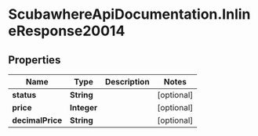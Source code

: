 # ScubawhereApiDocumentation.InlineResponse20014

## Properties
Name | Type | Description | Notes
------------ | ------------- | ------------- | -------------
**status** | **String** |  | [optional] 
**price** | **Integer** |  | [optional] 
**decimalPrice** | **String** |  | [optional] 



